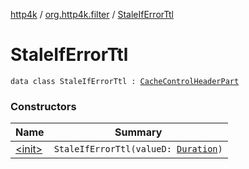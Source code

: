 [http4k](../../index.md) / [org.http4k.filter](../index.md) / [StaleIfErrorTtl](./index.md)

# StaleIfErrorTtl

`data class StaleIfErrorTtl : `[`CacheControlHeaderPart`](../-cache-control-header-part/index.md)

### Constructors

| Name | Summary |
|---|---|
| [&lt;init&gt;](-init-.md) | `StaleIfErrorTtl(valueD: `[`Duration`](https://docs.oracle.com/javase/9/docs/api/java/time/Duration.html)`)` |
